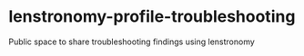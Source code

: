 # lenstronomy-profile-troubleshooting
Public space to share troubleshooting findings using lenstronomy
